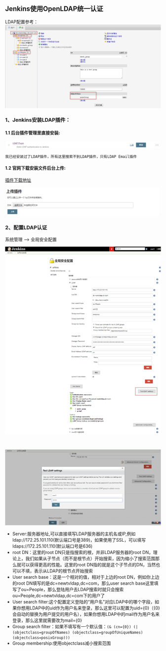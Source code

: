 ## Jenkins使用OpenLDAP统一认证

LDAP配置参考：
![](https://github.com/ZongYuWang/image/blob/master/Jenkins/Jenkins_LDAP/LDAP.png)

### 1、Jenkins安装LDAP插件：

#### 1.1 后台插件管理里直接安装:

![](https://github.com/ZongYuWang/image/blob/master/Jenkins/Jenkins_LDAP/LDAP_Plugin.png)

`我已经安装过了LDAP插件，所有这里搜索不到LDAP插件，只有LDAP Email插件`

#### 1.2 官网下载安装文件后台上传:
[插件下载地址](https://updates.jenkins-ci.org/download/plugins/)

![](https://github.com/ZongYuWang/image/blob/master/Jenkins/Jenkins_LDAP/Plugin_Manager.png)


### 2、配置LDAP认证
系统管理 ——> 全局安全配置

![](https://github.com/ZongYuWang/image/blob/master/Jenkins/Jenkins_LDAP/Jenkins_LDAP.png)

</br>

![](https://github.com/ZongYuWang/image/blob/master/Jenkins/Jenkins_LDAP/Jenkins_LDAP_user.png)

- Server:服务器地址,可以直接填写LDAP服务器的主机名或IP,例如ldap://172.25.101.110(默认端口号是389)，如果使用了SSL，可以填写ldaps://172.25.101.110(默认端口号是636)
- root DN：这里的root DN只是指搜索的根，并非LDAP服务器的root DN，理论上，我们如果从子节点（而不是根节点）开始搜索，因为缩小了搜索范围那么就可以获得更高的性能。这里的root DN指的就是这个子节点的DN，当然也可以不填，表示从LDAP的根节点开始搜索
- User search base：这是一个相对的值，相对于上边的root DN，例如你上边的root DN填写的是dc=newtvldap,dc=com，那么user search base这里填写了ou=People，那么登陆用户去LDAP搜索时就只会搜索ou=People,dc=newtvldap,dc=com下的用户了
- User search filter:这个配置定义登陆的“用户名”对应LDAP中的哪个字段，如果你想用LDAP中的uid作为用户名来登录，那么这里可以配置为uid={0}（{0}会自动的替换为用户提交的用户名），如果你想用LDAP中的mail作为用户名来登录，那么这里就需要改为mail={0}
- Group search filter：如果不填写有一个默认值：`(& (cn={0}) (| (objectclass=groupOfNames) (objectclass=groupOfUniqueNames) (objectclass=posixGroup)))`
- Group membership:使用objectclass减小搜索范围